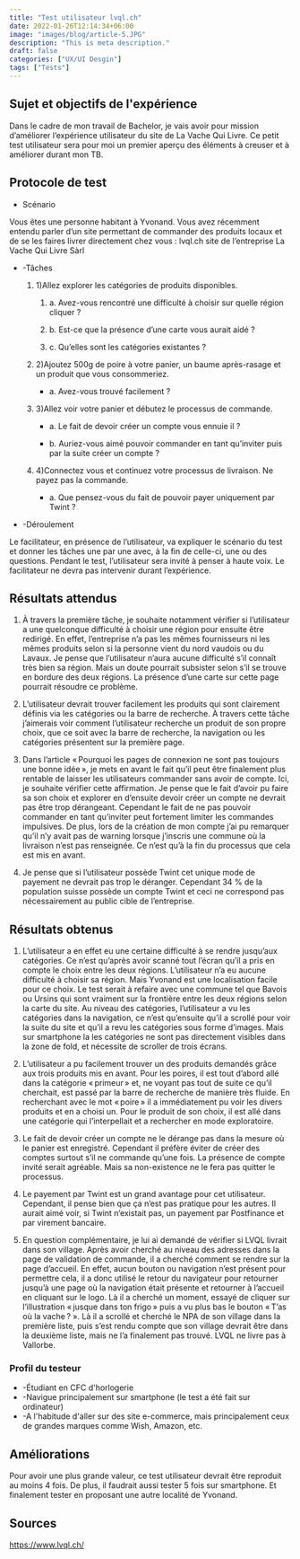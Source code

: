 ```yaml
---
title: "Test utilisateur lvql.ch"
date: 2022-01-26T12:14:34+06:00
image: "images/blog/article-5.JPG"
description: "This is meta description."
draft: false
categories: ["UX/UI Desgin"]
tags: ["Tests"]
---
```


## Sujet et objectifs de l'expérience
Dans le cadre de mon travail de Bachelor, je vais avoir pour mission d’améliorer l’expérience utilisateur du site de La Vache Qui Livre. Ce petit test utilisateur sera pour moi un premier aperçu des éléments à creuser et à améliorer durant mon TB.

## Protocole de test

* Scénario

Vous êtes une personne habitant à Yvonand. Vous avez récemment entendu parler d’un site permettant de commander des produits locaux et de se les faires livrer directement chez vous : lvql.ch site de l’entreprise La Vache Qui Livre Sàrl

* -Tâches
    1. 1)Allez explorer les catégories de produits disponibles.
        1. a. Avez-vous rencontré une difficulté à choisir sur quelle région cliquer ?

        1. b. Est-ce que la présence d’une carte vous aurait aidé ?

        1. c. Qu’elles sont les catégories existantes ?

    1. 2)Ajoutez 500g de poire à votre panier, un baume après-rasage et un produit que vous consommeriez.

        * a. Avez-vous trouvé facilement ?

    1. 3)Allez voir votre panier et débutez le processus de commande.

        * a. Le fait de devoir créer un compte vous ennuie il ?

        * b. Auriez-vous aimé pouvoir commander en tant qu’inviter puis par la suite créer un compte ?

    1. 4)Connectez vous et continuez votre processus de livraison. Ne payez pas la commande.

        * a. Que pensez-vous du fait de pouvoir payer uniquement par Twint ?



* -Déroulement

Le facilitateur, en présence de l’utilisateur, va expliquer le scénario du test et donner les tâches une par une avec, à la fin de celle-ci, une ou des questions. Pendant le test, l’utilisateur sera invité à penser à haute voix. Le facilitateur ne devra pas intervenir durant l’expérience.


## Résultats attendus

1.	À travers la première tâche, je souhaite notamment vérifier si l’utilisateur a une quelconque difficulté à choisir une région pour ensuite être redirigé. En effet, l’entreprise n’a pas les mêmes fournisseurs ni les mêmes produits selon si la personne vient du nord vaudois ou du Lavaux. Je pense que l’utilisateur n’aura aucune difficulté s’il connaît très bien sa région. Mais un doute pourrait subsister selon s’il se trouve en bordure des deux régions. La présence d’une carte sur cette page pourrait résoudre ce problème.

2.	L’utilisateur devrait trouver facilement les produits qui sont clairement définis via les catégories ou la barre de recherche. À travers cette tâche j’aimerais voir comment l’utilisateur recherche un produit de son propre choix, que ce soit avec la barre de recherche, la navigation ou les catégories présentent sur la première page.

3.	Dans l’article « Pourquoi les pages de connexion ne sont pas toujours une bonne idée », je mets en avant le fait qu’il peut être finalement plus rentable de laisser les utilisateurs commander sans avoir de compte. Ici, je souhaite vérifier cette affirmation. Je pense que le fait d’avoir pu faire sa son choix et explorer en d’ensuite devoir créer un compte ne devrait pas être trop dérangeant. Cependant le fait de ne pas pouvoir commander en tant qu’inviter peut fortement limiter les commandes impulsives.
De plus, lors de la création de mon compte j’ai pu remarquer qu’il n’y avait pas de warning lorsque j’inscris une commune où la livraison n’est pas renseignée. Ce n’est qu’à la fin du processus que cela est mis en avant.

4.	Je pense que si l’utilisateur possède Twint cet unique mode de payement ne devrait pas trop le déranger. Cependant 34 % de la population suisse possède un compte Twint et ceci ne correspond pas nécessairement au public cible de l’entreprise.


## Résultats obtenus

1.	L’utilisateur a en effet eu une certaine difficulté à se rendre jusqu’aux catégories. Ce n’est qu’après avoir scanné tout l’écran qu’il a pris en compte le choix entre les deux régions. L’utilisateur n’a eu aucune difficulté à choisir sa région. Mais Yvonand est une localisation facile pour ce choix. Le test serait à refaire avec une commune tel que Bavois ou Ursins qui sont vraiment sur la frontière entre les deux régions selon la carte du site.
Au niveau des catégories, l’utilisateur a vu les catégories dans la navigation, ce n’est qu’ensuite qu’il a scrollé pour voir la suite du site et qu’il a revu les catégories sous forme d’images. Mais sur smartphone la les catégories ne sont pas directement visibles dans la zone de fold, et nécessite de scroller de trois écrans.

2.	L’utilisateur a pu facilement trouver un des produits demandés grâce aux trois produits mis en avant. Pour les poires, il est tout d’abord allé dans la catégorie « primeur » et, ne voyant pas tout de suite ce qu’il cherchait, est passé par la barre de recherche de manière très fluide. En recherchant avec le mot « poire » il a immédiatement pu voir les divers produits et en a choisi un. Pour le produit de son choix, il est allé dans une catégorie qui l’interpellait et a rechercher en mode exploratoire.

3.	Le fait de devoir créer un compte ne le dérange pas dans la mesure où le panier est enregistré. Cependant il préfère éviter de créer des comptes surtout s’il ne commande qu’une fois. La présence de compte invité serait agréable. Mais sa non-existence ne le fera pas quitter le processus.

4.	Le payement par Twint est un grand avantage pour cet utilisateur. Cependant, il pense bien que ça n’est pas pratique pour les autres. Il aurait aimé voir, si Twint n’existait pas, un payement par Postfinance et par virement bancaire.

5.	En question complémentaire, je lui ai demandé de vérifier si LVQL livrait dans son village. Après avoir cherché au niveau des adresses dans la page de validation de commande, il a cherché comment se rendre sur la page d’accueil. En effet, aucun bouton ou navigation n’est présent pour permettre cela, il a donc utilisé le retour du navigateur pour retourner jusqu’à une page où la navigation était présente et retourner à l’accueil en cliquant sur le logo. Là il a cherché un moment, essayé de cliquer sur l’illustration « jusque dans ton frigo » puis a vu plus bas le bouton « T’as où la vache ? ». Là il a scrollé et cherché le NPA de son village dans la première liste, puis s’est rendu compte que son village devrait être dans la deuxième liste, mais ne l’a finalement pas trouvé. LVQL ne livre pas à Vallorbe.


### Profil du testeur

- -Étudiant en CFC d'horlogerie
- -Navigue principalement sur smartphone (le test a été fait sur ordinateur)
- -A l'habitude d'aller sur des site e-commerce, mais principalement ceux de grandes marques comme Wish, Amazon, etc.


## Améliorations

Pour avoir une plus grande valeur, ce test utilisateur devrait être reproduit au moins 4 fois. De plus, il faudrait aussi tester 5 fois sur smartphone. Et finalement tester en proposant une autre localité de Yvonand.

## Sources

https://www.lvql.ch/
